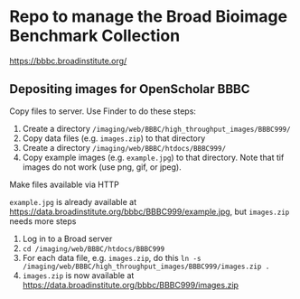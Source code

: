 # Repo to manage the Broad Bioimage Benchmark Collection

https://bbbc.broadinstitute.org/

## Depositing images for OpenScholar BBBC

Copy files to server. Use Finder to do these steps:
1. Create a directory `/imaging/web/BBBC/high_throughput_images/BBBC999/`
1. Copy data files (e.g. `images.zip`) to that directory
1. Create a directory `/imaging/web/BBBC/htdocs/BBBC999/`
1. Copy example images (e.g. `example.jpg`) to that directory. Note that tif images do not work (use png, gif, or jpeg).

Make files available via HTTP

`example.jpg` is already available at https://data.broadinstitute.org/bbbc/BBBC999/example.jpg, but `images.zip` needs more steps

1. Log in to a Broad server
1. `cd /imaging/web/BBBC/htdocs/BBBC999`
1. For each data file, e.g. `images.zip`, do this `ln -s /imaging/web/BBBC/high_throughput_images/BBBC999/images.zip .`
1. `images.zip` is now available at https://data.broadinstitute.org/bbbc/BBBC999/images.zip
